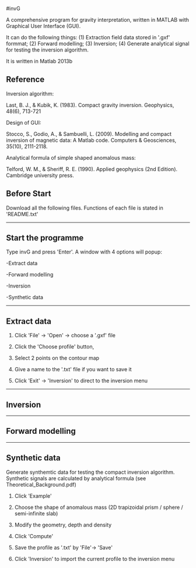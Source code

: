 #invG

A comprehensive program for gravity interpretation, written in MATLAB with Graphical User Interface (GUI).

It can do the following things: (1) Extraction field data stored in '.gxf' formmat; (2) Forward modelling; (3) Inversion; (4) Generate analytical signal for testing the inversion algorithm.

It is written in Matlab 2013b

Reference
--------------------------------------------------------------------------------------------
Inversion algorithm:

Last, B. J., & Kubik, K. (1983). Compact gravity inversion. Geophysics, 48(6), 713-721

Design of GUI:

Stocco, S., Godio, A., & Sambuelli, L. (2009). Modelling and compact inversion of magnetic data: A Matlab
code. Computers & Geosciences, 35(10), 2111-2118.

Analytical formula of simple shaped anomalous mass:

Telford, W. M., & Sheriff, R. E. (1990). Applied geophysics (2nd Edition). Cambridge university press.






Before Start
---------------------------------------------------------------------------------------------
Download all the following files. Functions of each file is stated in 'README.txt'











--------------------------------
Start the programme
--------------------------------
Type invG and press 'Enter'. A window with 4 options will popup:

-Extract data

-Forward modelling

-Inversion

-Synthetic data


-----------------------------
Extract data
-----------------------------
1. Click 'File' -> 'Open' -> choose a '.gxf' file

2. Click the 'Choose profile' button, 

3. Select 2 points on the contour map

4. Give a name to the '.txt' file if you want to save it

3. Click 'Exit' -> 'Inversion' to direct to the inversion menu


-----------------------------
Inversion
-----------------------------



-----------------------------
Forward modelling
-----------------------------





-----------------------------
Synthetic data
-----------------------------
Generate synthemtic data for testing the compact inversion algorithm. Synthetic signals are calculated by analytical formula (see Theoretical_Background.pdf)

1. Click 'Example'

2. Choose the shape of anomalous mass (2D trapizoidal prism / sphere / semi-infinite slab)

3. Modify the geometry, depth and density

4. Click 'Compute'

5. Save the profile as '.txt' by 'File'-> 'Save'

6. Click 'Inversion' to import the current profile to the inversion menu



